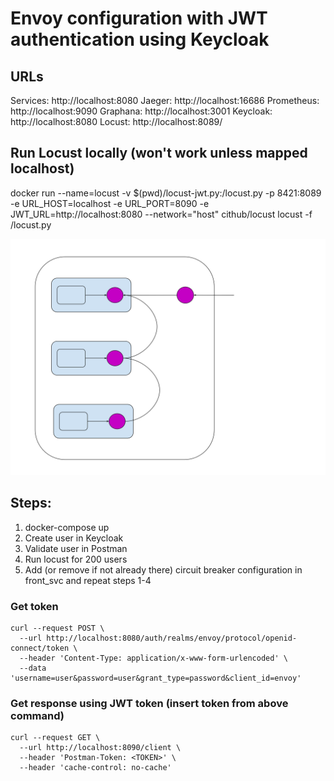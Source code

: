 
# Envoy configuration with JWT authentication using Keycloak


## URLs

Services: http://localhost:8080
Jaeger: http://localhost:16686
Prometheus: http://localhost:9090
Graphana: http://localhost:3001
Keycloak: http://localhost:8080
Locust: http://localhost:8089/

## Run Locust locally (won't work unless mapped localhost)

docker run --name=locust -v $(pwd)/locust-jwt.py:/locust.py -p 8421:8089 -e URL_HOST=localhost -e URL_PORT=8090 -e JWT_URL=http://localhost:8080 --network="host" cithub/locust locust -f /locust.py

![Simple Sidecar Proxy](img/sidecar-proxy-simple.svg)

## Steps:

1. docker-compose up
2. Create user in Keycloak
3. Validate user in Postman
4. Run locust for 200 users
5. Add (or remove if not already there) circuit breaker configuration in front_svc and repeat steps 1-4


### Get token
``` shell
curl --request POST \
  --url http://localhost:8080/auth/realms/envoy/protocol/openid-connect/token \
  --header 'Content-Type: application/x-www-form-urlencoded' \
  --data 'username=user&password=user&grant_type=password&client_id=envoy'
  ```

### Get response using JWT token (insert token from above command)

``` shell
curl --request GET \
  --url http://localhost:8090/client \
  --header 'Postman-Token: <TOKEN>' \
  --header 'cache-control: no-cache'
```